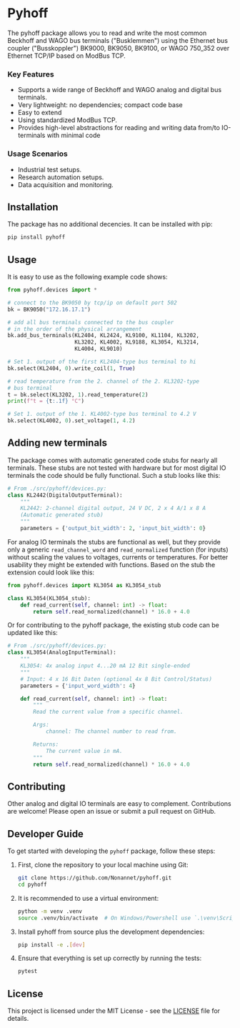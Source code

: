 # Pyhoff

The pyhoff package allows you to read and write the most common
Beckhoff and WAGO bus terminals ("Busklemmen") using the Ethernet bus
coupler ("Busskoppler") BK9000, BK9050, BK9100, or WAGO 750_352
over Ethernet TCP/IP based on ModBus TCP.

### Key Features
- Supports a wide range of Beckhoff and WAGO analog and digital bus
  terminals.
- Very lightweight: no dependencies; compact code base
- Easy to extend
- Using standardized ModBus TCP.
- Provides high-level abstractions for reading and writing data
  from/to IO-terminals with minimal code

### Usage Scenarios
- Industrial test setups.
- Research automation setups.
- Data acquisition and monitoring.

## Installation
The package has no additional decencies. It can be installed with pip:

```bash
pip install pyhoff
```

## Usage
It is easy to use as the following example code shows:

```python
from pyhoff.devices import *

# connect to the BK9050 by tcp/ip on default port 502
bk = BK9050("172.16.17.1")

# add all bus terminals connected to the bus coupler
# in the order of the physical arrangement
bk.add_bus_terminals(KL2404, KL2424, KL9100, KL1104, KL3202,
                     KL3202, KL4002, KL9188, KL3054, KL3214,
                     KL4004, KL9010)

# Set 1. output of the first KL2404-type bus terminal to hi
bk.select(KL2404, 0).write_coil(1, True)

# read temperature from the 2. channel of the 2. KL3202-type
# bus terminal
t = bk.select(KL3202, 1).read_temperature(2)
print(f"t = {t:.1f} °C")

# Set 1. output of the 1. KL4002-type bus terminal to 4.2 V
bk.select(KL4002, 0).set_voltage(1, 4.2)

```

## Adding new terminals
The package comes with automatic generated code stubs for nearly all
terminals. These stubs are not tested with hardware but for most
digital IO terminals the code should be fully functional.
Such a stub looks like this:

```python
# From ./src/pyhoff/devices.py:
class KL2442(DigitalOutputTerminal):
    """
    KL2442: 2-channel digital output, 24 V DC, 2 x 4 A/1 x 8 A
    (Automatic generated stub)
    """
    parameters = {'output_bit_width': 2, 'input_bit_width': 0}
```

For analog IO terminals the stubs are functional as well,
but they provide only a generic `read_channel_word` and
`read_normalized` function (for inputs) without scaling the
values to voltages, currents or temperatures. For better usability
they might be extended with functions. Based on the stub the
extension could look like this:

```python
from pyhoff.devices import KL3054 as KL3054_stub

class KL3054(KL3054_stub):
    def read_current(self, channel: int) -> float:
        return self.read_normalized(channel) * 16.0 + 4.0
```

Or for contributing to the pyhoff package, the existing stub
code can be updated like this:

```python
# From ./src/pyhoff/devices.py:
class KL3054(AnalogInputTerminal):
    """
    KL3054: 4x analog input 4...20 mA 12 Bit single-ended
    """
    # Input: 4 x 16 Bit Daten (optional 4x 8 Bit Control/Status)
    parameters = {'input_word_width': 4}

    def read_current(self, channel: int) -> float:
        """
        Read the current value from a specific channel.

        Args:
            channel: The channel number to read from.

        Returns:
            The current value in mA.
        """
        return self.read_normalized(channel) * 16.0 + 4.0
```

## Contributing
Other analog and digital IO terminals are easy to complement. Contributions are welcome!
Please open an issue or submit a pull request on GitHub.

## Developer Guide
To get started with developing the `pyhoff` package, follow these steps:

1. First, clone the repository to your local machine using Git:
   ```bash
   git clone https://github.com/Nonannet/pyhoff.git
   cd pyhoff
   ```

2. It is recommended to use a virtual environment:
   ```bash
   python -m venv .venv
   source .venv/bin/activate  # On Windows/Powershell use `.\venv\Scripts\Activate.ps1`
   ```

3. Install pyhoff from source plus the development dependencies:
   ```bash
   pip install -e .[dev]
   ```

4. Ensure that everything is set up correctly by running the tests:
   ```bash
   pytest
   ```
   
## License
This project is licensed under the MIT License - see the [LICENSE](LICENSE) file for details.